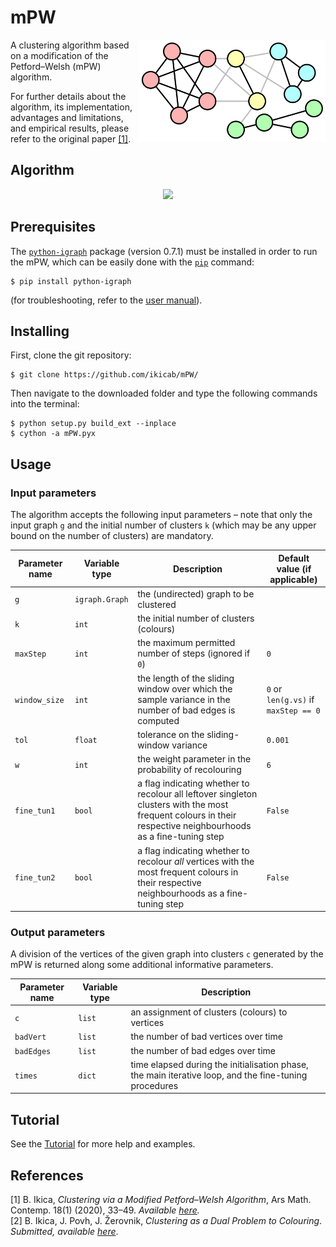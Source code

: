 # mPW

<p align="center">
  <img src="Figures/Clustering.svg" width="300" align="right">
</p>

A clustering algorithm based on a modification of the Petford–Welsh (mPW) algorithm.

For further details about the algorithm, its implementation, advantages and limitations, and empirical results, please refer to the original paper [[1]](#1).

## Algorithm

<p align="center">
  <img src="Figures/mPW.gif" width="600">
</p>

## Prerequisites
The [`python-igraph`](https://igraph.org/python/) package (version 0.7.1) must be installed in order to run the mPW, which can be easily done with the [`pip`](https://pip.pypa.io/en/stable/) command:
```
$ pip install python-igraph
```
(for troubleshooting, refer to the [user manual](https://igraph.org/python/#pyinstall)).

## Installing
First, clone the git repository:
```
$ git clone https://github.com/ikicab/mPW/
```
Then navigate to the downloaded folder and type the following commands into the terminal:
```
$ python setup.py build_ext --inplace
$ cython -a mPW.pyx
```

## Usage

### Input parameters
The algorithm accepts the following input parameters – note that only the input graph `g` and the initial number of clusters `k` (which may be any upper bound on the number of clusters) are mandatory.

| Parameter name | Variable type | Description | Default value (if applicable) |
| --------- | ----------- | ----------- |----------- |
| `g` | `igraph.Graph` | the (undirected) graph to be clustered | 
| `k` | `int` | the initial number of clusters (colours) |
| `maxStep` | `int` | the maximum permitted number of steps (ignored if `0`) | `0`
| `window_size` | `int` | the length of the sliding window over which the sample variance in the number of bad edges is computed | `0` or `len(g.vs)` if `maxStep == 0`
| `tol` | `float` | tolerance on the sliding-window variance | `0.001`
| `w` | `int` | the weight parameter in the probability of recolouring | `6`
| `fine_tun1` | `bool` | a flag indicating whether to recolour all leftover singleton clusters with the most frequent colours in their respective neighbourhoods as a fine-tuning step | `False`
| `fine_tun2` | `bool` | a flag indicating whether to recolour *all* vertices with the most frequent colours in their respective neighbourhoods as a fine-tuning step | `False`

### Output parameters
A division of the vertices of the given graph into clusters `c` generated by the mPW is returned along some additional informative parameters.

| Parameter name | Variable type | Description |
| --------- | ----------- | ----------- |
| `c` | `list` | an assignment of clusters (colours) to vertices
| `badVert` | `list` | the number of bad vertices over time
| `badEdges` | `list` | the number of bad edges over time
| `times` | `dict` | time elapsed during the initialisation phase, the main iterative loop, and the fine-tuning procedures

## Tutorial
See the [Tutorial](https://nbviewer.jupyter.org/github/ikicab/mPW/blob/master/Tutorial.ipynb) for more help and examples.

## References
<a id="1">[1]</a>
B. Ikica, *Clustering via a Modified Petford–Welsh Algorithm*, Ars Math. Contemp. 18(1) (2020), 33–49. _Available [here](https://doi.org/10.26493/1855-3974.2079.7b1)._\
<a id="2">[2]</a>
B. Ikica, J. Povh, J. Žerovnik, *Clustering as a Dual Problem to Colouring*. *Submitted, available [here](https://www.researchgate.net/publication/341041631_Clustering_as_a_Dual_Problem_to_Colouring)*.
